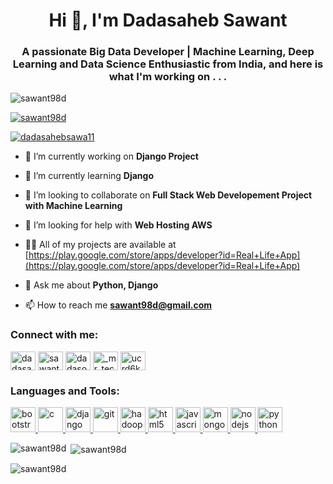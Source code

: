 <h1 align="center">Hi 👋, I'm Dadasaheb Sawant</h1>
<h3 align="center">A passionate Big Data Developer | Machine Learning, Deep Learning and Data Science Enthusiastic from India, and here is what I'm working on . . .</h3>

<p align="left"> <img src="https://komarev.com/ghpvc/?username=sawant98d&label=Profile%20views&color=0e75b6&style=flat" alt="sawant98d" /> </p>

<p align="left"> <a href="https://github.com/ryo-ma/github-profile-trophy"><img src="https://github-profile-trophy.vercel.app/?username=sawant98d" alt="sawant98d" /></a> </p>

<p align="left"> <a href="https://twitter.com/dadasahebsawa11" target="blank"><img src="https://img.shields.io/twitter/follow/dadasahebsawa11?logo=twitter&style=for-the-badge" alt="dadasahebsawa11" /></a> </p>

- 🔭 I’m currently working on **Django Project**

- 🌱 I’m currently learning **Django**

- 👯 I’m looking to collaborate on **Full Stack Web Developement Project with Machine Learning**

- 🤝 I’m looking for help with **Web Hosting AWS**

- 👨‍💻 All of my projects are available at [https://play.google.com/store/apps/developer?id=Real+Life+App](https://play.google.com/store/apps/developer?id=Real+Life+App)

- 💬 Ask me about **Python, Django**

- 📫 How to reach me **sawant98d@gmail.com**

<h3 align="left">Connect with me:</h3>
<p align="left">
<a href="https://twitter.com/dadasahebsawa11" target="blank"><img align="center" src="https://cdn.jsdelivr.net/npm/simple-icons@3.0.1/icons/twitter.svg" alt="dadasahebsawa11" height="30" width="40" /></a>
<a href="https://linkedin.com/in/sawant98d" target="blank"><img align="center" src="https://cdn.jsdelivr.net/npm/simple-icons@3.0.1/icons/linkedin.svg" alt="sawant98d" height="30" width="40" /></a>
<a href="https://fb.com/dadaso.sawant.75" target="blank"><img align="center" src="https://cdn.jsdelivr.net/npm/simple-icons@3.0.1/icons/facebook.svg" alt="dadaso.sawant.75" height="30" width="40" /></a>
<a href="https://instagram.com/_mr_techie_" target="blank"><img align="center" src="https://cdn.jsdelivr.net/npm/simple-icons@3.0.1/icons/instagram.svg" alt="_mr_techie_" height="30" width="40" /></a>
<a href="https://www.youtube.com/c/ucrd6kzio8eq_d1026zlzi2q" target="blank"><img align="center" src="https://cdn.jsdelivr.net/npm/simple-icons@3.0.1/icons/youtube.svg" alt="ucrd6kzio8eq_d1026zlzi2q" height="30" width="40" /></a>
</p>

<h3 align="left">Languages and Tools:</h3>
<p align="left">  <a href="https://getbootstrap.com" target="_blank"> <img src="https://www.vectorlogo.zone/logos/getbootstrap/getbootstrap-ar21.svg" alt="bootstrap" width="40" height="40"/> </a> <a href="https://www.cprogramming.com/" target="_blank"> <img src="https://devicons.github.io/devicon/devicon.git/icons/c/c-original.svg" alt="c" width="40" height="40"/> </a> <a href="https://www.djangoproject.com/" target="_blank"> <img src="https://www.vectorlogo.zone/logos/djangoproject/djangoproject-ar21.svg" alt="django" width="40" height="40"/> </a> <a href="https://git-scm.com/" target="_blank"> <img src="https://www.vectorlogo.zone/logos/git-scm/git-scm-icon.svg" alt="git" width="40" height="40"/> </a> <a href="https://hadoop.apache.org/" target="_blank"> <img src="https://www.vectorlogo.zone/logos/apache_hadoop/apache_hadoop-icon.svg" alt="hadoop" width="40" height="40"/> </a> <a href="https://www.w3.org/html/" target="_blank"> <img src="https://www.vectorlogo.zone/logos/w3_html5/w3_html5-ar21.svg" alt="html5" width="40" height="40"/> </a> <a href="https://developer.mozilla.org/en-US/docs/Web/JavaScript" target="_blank"> <img src="https://www.vectorlogo.zone/logos/javascript/javascript-icon.svg" alt="javascript" width="40" height="40"/> </a> <a href="https://www.mongodb.com/" target="_blank"> <img src="https://www.vectorlogo.zone/logos/mongodb/mongodb-ar21.svg" alt="mongodb" width="40" height="40"/> </a> <a href="https://nodejs.org" target="_blank"> <img src="https://www.vectorlogo.zone/logos/nodejs/nodejs-ar21.svg" alt="nodejs" width="40" height="40"/> </a> <a href="https://www.python.org" target="_blank"> <img src="https://www.vectorlogo.zone/logos/python/python-ar21.svg" alt="python" width="40" height="40"/> </a> 

<p><img align="left" src="https://github-readme-stats.vercel.app/api/top-langs?username=sawant98d&show_icons=true&locale=en&layout=compact" alt="sawant98d" /></p>

<p>&nbsp;<img align="center" src="https://github-readme-stats.vercel.app/api?username=sawant98d&show_icons=true&locale=en" alt="sawant98d" /></p>

<p><img align="center" src="https://github-readme-streak-stats.herokuapp.com/?user=sawant98d&" alt="sawant98d" /></p>

